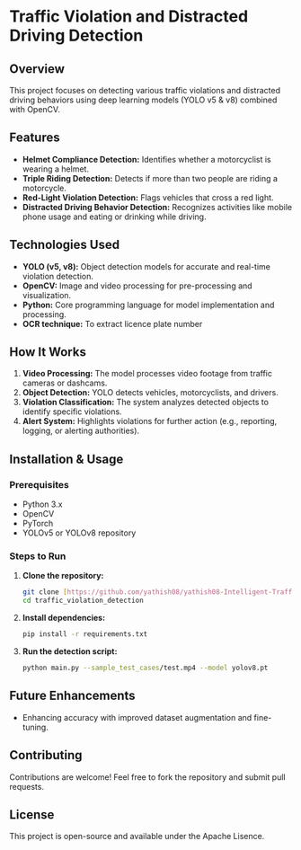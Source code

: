 # Traffic Violation and Distracted Driving Detection

## Overview

This project focuses on detecting various traffic violations and distracted driving behaviors using deep learning models (YOLO v5 & v8) combined with OpenCV.

## Features

*   **Helmet Compliance Detection:** Identifies whether a motorcyclist is wearing a helmet.
*   **Triple Riding Detection:** Detects if more than two people are riding a motorcycle.
*   **Red-Light Violation Detection:** Flags vehicles that cross a red light.
*   **Distracted Driving Behavior Detection:** Recognizes activities like mobile phone usage and eating or drinking while driving.

## Technologies Used

*   **YOLO (v5, v8):** Object detection models for accurate and real-time violation detection.
*   **OpenCV:** Image and video processing for pre-processing and visualization.
*   **Python:** Core programming language for model implementation and processing.
*   **OCR technique:** To extract licence plate number

## How It Works

1.  **Video Processing:** The model processes video footage from traffic cameras or dashcams.
2.  **Object Detection:** YOLO detects vehicles, motorcyclists, and drivers.
3.  **Violation Classification:** The system analyzes detected objects to identify specific violations.
4.  **Alert System:** Highlights violations for further action (e.g., reporting, logging, or alerting authorities).

## Installation & Usage

### Prerequisites

*   Python 3.x
*   OpenCV
*   PyTorch
*   YOLOv5 or YOLOv8 repository

### Steps to Run

1.  **Clone the repository:**

    ```bash
    git clone [https://github.com/yathish08/yathish08-Intelligent-Traffic-Violation-Detection-System.git](https://github.com/yathish08/yathish08-Intelligent-Traffic-Violation-Detection-System.git)
    cd traffic_violation_detection
    ```

2.  **Install dependencies:**

    ```bash
    pip install -r requirements.txt
    ```

3.  **Run the detection script:**

    ```bash
    python main.py --sample_test_cases/test.mp4 --model yolov8.pt
    ```

## Future Enhancements

*   Enhancing accuracy with improved dataset augmentation and fine-tuning.

## Contributing

Contributions are welcome! Feel free to fork the repository and submit pull requests.

## License

This project is open-source and available under the Apache Lisence.
